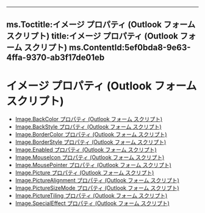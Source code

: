 

---
ms.Toctitle:イメージ プロパティ (Outlook フォーム スクリプト)
title:イメージ プロパティ (Outlook フォーム スクリプト)
ms.ContentId:5ef0bda8-9e63-4ffa-9370-ab3f17de01eb
---
# イメージ プロパティ (Outlook フォーム スクリプト)


- [Image.BackColor プロパティ (Outlook フォーム スクリプト)](c0064240-d0f8-3bb3-fb93-c758a0f749e4.md)
- [Image.BackStyle プロパティ (Outlook フォーム スクリプト)](1058cd2e-936e-17d5-9276-2a7130ebc3ef.md)
- [Image.BorderColor プロパティ (Outlook フォーム スクリプト)](5c0a373c-1ca7-1907-83b7-c24e9066e020.md)
- [Image.BorderStyle プロパティ (Outlook フォーム スクリプト)](c3b9fb9e-76bb-3ad1-b75a-6acc03b4af9e.md)
- [Image.Enabled プロパティ (Outlook フォーム スクリプト)](face613c-7a9c-9b28-ff79-656b83cbdf61.md)
- [Image.MouseIcon プロパティ (Outlook フォーム スクリプト)](1c580dce-1f38-7e40-2ddb-0bb9e6ae0f6c.md)
- [Image.MousePointer プロパティ (Outlook フォーム スクリプト)](490ad422-6b13-82b8-47db-09fc4ca8f53e.md)
- [Image.Picture プロパティ (Outlook フォーム スクリプト)](b777c459-01af-b194-527c-3673b7ed46f6.md)
- [Image.PictureAlignment プロパティ (Outlook フォーム スクリプト)](6e7053b9-146f-52b4-a75d-34db93ac0c9a.md)
- [Image.PictureSizeMode プロパティ (Outlook フォーム スクリプト)](f6d435e4-c05c-cc0f-fae2-c5a95743a658.md)
- [Image.PictureTiling プロパティ (Outlook フォーム スクリプト)](ab553a24-3606-b2f6-0619-9c5e3050553d.md)
- [Image.SpecialEffect プロパティ (Outlook フォーム スクリプト)](174b4b27-a50f-da85-5ffe-91e268fce837.md)



